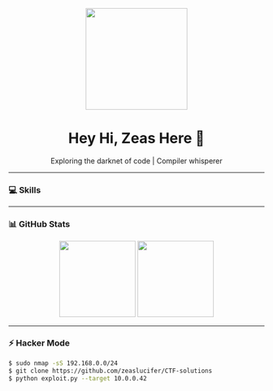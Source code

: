 <p align="center">
  <img src="https://github.com/zeaslucifer/zeaslucifer/blob/main/hacker.gif" width="200"/>
</p>
<h1 align="center">Hey Hi, Zeas Here 👾</h1>
<p align="center">Exploring the darknet of code | Compiler whisperer</p>

---

### 💻 Skills

---

### 📊 GitHub Stats
<p align="center">
  <img height="150" src="https://github-readme-stats.vercel.app/api?username=zeaslucifer&show_icons=true&theme=dark&hide_border=true"/>
  <img height="150" src="https://github-readme-stats.vercel.app/api/top-langs/?username=zeaslucifer&layout=compact&theme=dark&hide_border=true"/>
</p>

---

### ⚡ Hacker Mode
```bash
$ sudo nmap -sS 192.168.0.0/24
$ git clone https://github.com/zeaslucifer/CTF-solutions
$ python exploit.py --target 10.0.0.42
